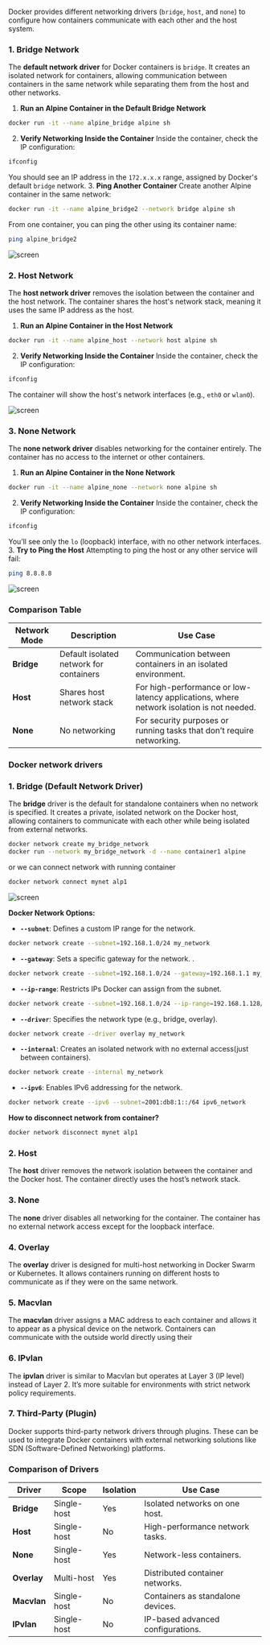 Docker provides different networking drivers (`bridge`, `host`, and `none`) to configure how containers communicate with each other and the host system.


### **1. Bridge Network**

The **default network driver** for Docker containers is `bridge`. It creates an isolated network for containers, allowing communication between containers in the same network while separating them from the host and other networks.


1. **Run an Alpine Container in the Default Bridge Network**
```bash
docker run -it --name alpine_bridge alpine sh
```
2. **Verify Networking Inside the Container** Inside the container, check the IP configuration:
```bash
ifconfig
```
You should see an IP address in the `172.x.x.x` range, assigned by Docker's default `bridge` network.
3. **Ping Another Container** Create another Alpine container in the same network:
```bash
docker run -it --name alpine_bridge2 --network bridge alpine sh
```
From one container, you can ping the other using its container name:
```bash
ping alpine_bridge2
```
 
![screen](Docker/images/5.1.png)


### **2. Host Network**

The **host network driver** removes the isolation between the container and the host network. The container shares the host's network stack, meaning it uses the same IP address as the host.


1. **Run an Alpine Container in the Host Network**
```bash
docker run -it --name alpine_host --network host alpine sh
```
2. **Verify Networking Inside the Container** Inside the container, check the IP configuration:
```bash
ifconfig
```
The container will show the host's network interfaces (e.g., `eth0` or `wlan0`).

![screen](Docker/images/5.2.png)

### **3. None Network**

The **none network driver** disables networking for the container entirely. The container has no access to the internet or other containers.

1. **Run an Alpine Container in the None Network**
```bash
docker run -it --name alpine_none --network none alpine sh
```
2. **Verify Networking Inside the Container** Inside the container, check the IP configuration:
```bash
ifconfig
```
You’ll see only the `lo` (loopback) interface, with no other network interfaces.
3. **Try to Ping the Host** Attempting to ping the host or any other service will fail:
```bash
ping 8.8.8.8
```

![screen](Docker/images/5.3.png)

### **Comparison Table**

|**Network Mode**|**Description**|**Use Case**|
|---|---|---|
|**Bridge**|Default isolated network for containers|Communication between containers in an isolated environment.|
|**Host**|Shares host network stack|For high-performance or low-latency applications, where network isolation is not needed.|
|**None**|No networking|For security purposes or running tasks that don’t require networking.|
 
### Docker network drivers
### **1. Bridge (Default Network Driver)**

The **bridge** driver is the default for standalone containers when no network is specified. It creates a private, isolated network on the Docker host, allowing containers to communicate with each other while being isolated from external networks.

```bash
docker network create my_bridge_network
docker run --network my_bridge_network -d --name container1 alpine
```

or we can connect network with running container
```bash
docker network connect mynet alp1
```

![screen](Docker/images/5.4.png)

**Docker Network Options:**
- **`--subnet`**: Defines a custom IP range for the network.  
```bash
docker network create --subnet=192.168.1.0/24 my_network
```
- **`--gateway`**: Sets a specific gateway for the network.  .
```bash
docker network create --subnet=192.168.1.0/24 --gateway=192.168.1.1 my_network
``` 
- **`--ip-range`**: Restricts IPs Docker can assign from the subnet.  
```bash
docker network create --subnet=192.168.1.0/24 --ip-range=192.168.1.128/25 my_network
```
- **`--driver`**: Specifies the network type (e.g., bridge, overlay).  
```bash
docker network create --driver overlay my_network
```
- **`--internal`**: Creates an isolated network with no external access(just between containers).
```bash
docker network create --internal my_network
```
- **`--ipv6`**: Enables IPv6 addressing for the network.  
```bash
docker network create --ipv6 --subnet=2001:db8:1::/64 ipv6_network
```

**How to disconnect network from container?** 
```bash
docker network disconnect mynet alp1
```
### **2. Host**

The **host** driver removes the network isolation between the container and the Docker host. The container directly uses the host’s network stack.

### **3. None**

The **none** driver disables all networking for the container. The container has no external network access except for the loopback interface.

### **4. Overlay**

The **overlay** driver is designed for multi-host networking in Docker Swarm or Kubernetes. It allows containers running on different hosts to communicate as if they were on the same network.

### **5. Macvlan**

The **macvlan** driver assigns a MAC address to each container and allows it to appear as a physical device on the network. Containers can communicate with the outside world directly using their

### **6. IPvlan**

The **ipvlan** driver is similar to Macvlan but operates at Layer 3 (IP level) instead of Layer 2. It’s more suitable for environments with strict network policy requirements.

### **7. Third-Party (Plugin)**

Docker supports third-party network drivers through plugins. These can be used to integrate Docker containers with external networking solutions like SDN (Software-Defined Networking) platforms.

### **Comparison of Drivers**

| **Driver**  | **Scope**   | **Isolation** | **Use Case**                      |
| ----------- | ----------- | ------------- | --------------------------------- |
| **Bridge**  | Single-host | Yes           | Isolated networks on one host.    |
| **Host**    | Single-host | No            | High-performance network tasks.   |
| **None**    | Single-host | Yes           | Network-less containers.          |
| **Overlay** | Multi-host  | Yes           | Distributed container networks.   |
| **Macvlan** | Single-host | No            | Containers as standalone devices. |
| **IPvlan**  | Single-host | No            | IP-based advanced configurations. |
